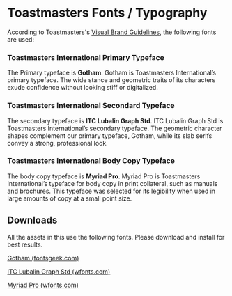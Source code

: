 # Toastmasters Fonts / Typography

According to Toastmasters's [Visual Brand Guidelines](https://www.toastmasters.org/~/media/A107552E24D443A78451E8730B729CA6.ashx), the following fonts are used:

###  Toastmasters International Primary Typeface
The Primary typeface is **Gotham**.  Gotham is Toastmasters International’s primary typeface. The wide stance and geometric traits of its characters exude confidence without looking stiff or digitalized.

### Toastmasters International Secondard Typeface
The secondary typeface is **ITC Lubalin Graph Std**. ITC Lubalin Graph Std is Toastmasters International’s secondary typeface. The geometric character shapes complement our primary typeface, Gotham, while its slab serifs convey a strong, professional look.

### Toastmasters International Body Copy Typeface
The body copy typeface is **Myriad Pro**.  Myriad Pro is Toastmasters International’s typeface for body copy in print collateral, such as manuals and brochures. This typeface was selected for its legibility when used in large amounts of copy at a small point size.

## Downloads
All the assets in this use the following fonts.  Please download and install for best results.

[Gotham (fontsgeek.com)](http://fontsgeek.com/fonts/Gotham-Bold-Regular)

[ITC Lubalin Graph Std (wfonts.com)](https://www.wfonts.com/font/itc-lubalin-graph-std)

[Myriad Pro (wfonts.com)](https://www.wfonts.com/font/myriad-pro)
